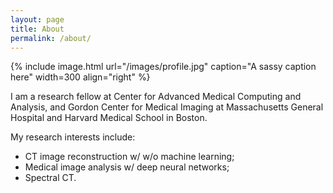 ```yaml
---
layout: page
title: About
permalink: /about/
---
```


{% include image.html url="/images/profile.jpg" caption="A sassy caption here" width=300 align="right" %}

I am a research fellow at Center for Advanced Medical Computing and Analysis, and Gordon Center for Medical Imaging at Massachusetts General Hospital and Harvard Medical School in Boston. 

My research interests include:
 - CT image reconstruction w/ w/o machine learning;
 - Medical image analysis w/ deep neural networks;
 - Spectral CT.